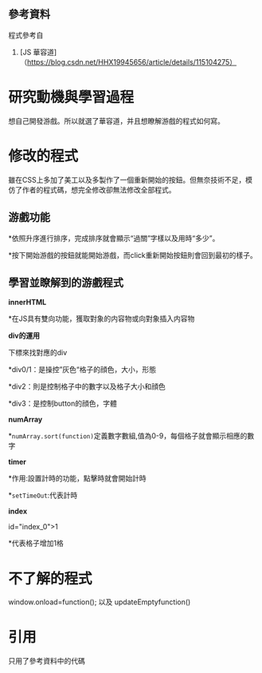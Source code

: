 ## 參考資料

程式參考自 
1. [JS 華容道]（https://blog.csdn.net/HHX19945656/article/details/115104275） 

# 研究動機與學習過程

想自己開發游戲。所以就選了華容道，并且想瞭解游戲的程式如何寫。

# 修改的程式

雖在CSS上多加了美工以及多製作了一個重新開始的按鈕。但無奈技術不足，模仿了作者的程式碼，想完全修改卻無法修改全部程式。



## 游戲功能

*依照升序進行排序，完成排序就會顯示“過關”字樣以及用時“多少”。

*按下開始游戲的按鈕就能開始游戲，而click重新開始按鈕則會回到最初的樣子。

## 學習並瞭解到的游戲程式

**innerHTML**

*在JS具有雙向功能，獲取對象的内容物或向對象插入内容物

**div的運用**

下標來找對應的div

*div0/1：是操控”灰色“格子的顔色，大小，形態

*div2：則是控制格子中的數字以及格子大小和顔色

*div3：是控制button的顔色，字體

**numArray**

*`numArray.sort(function)`定義數字數組,值為0-9，每個格子就會顯示相應的數字

**timer**

*作用:設置計時的功能，點擊時就會開始計時

*`setTimeOut`:代表計時

**index**

id="index_0">1

*代表格子增加1格

# 不了解的程式

window.onload=function();
以及
updateEmptyfunction()

# 引用
只用了參考資料中的代碼
